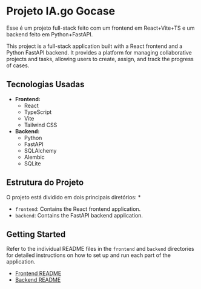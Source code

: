 # Projeto IA.go Gocase

Esse é um projeto full-stack feito com um frontend em React+Vite+TS e um backend feito em Python+FastAPI.


This project is a full-stack application built with a React frontend and a Python FastAPI backend. It provides a platform for managing collaborative projects and tasks, allowing users to create, assign, and track the progress of cases.

## Tecnologias Usadas

*   **Frontend:**
    *   React
    *   TypeScript
    *   Vite
    *   Tailwind CSS
*   **Backend:**
    *   Python
    *   FastAPI
    *   SQLAlchemy
    *   Alembic
    *   SQLite

## Estrutura do Projeto

O projeto está dividido em dois principais diretórios:
*
*   `frontend`: Contains the React frontend application.
*   `backend`: Contains the FastAPI backend application.

## Getting Started

Refer to the individual README files in the `frontend` and `backend` directories for detailed instructions on how to set up and run each part of the application.

*   [Frontend README](./frontend/README.md)
*   [Backend README](./backend/README.md*)